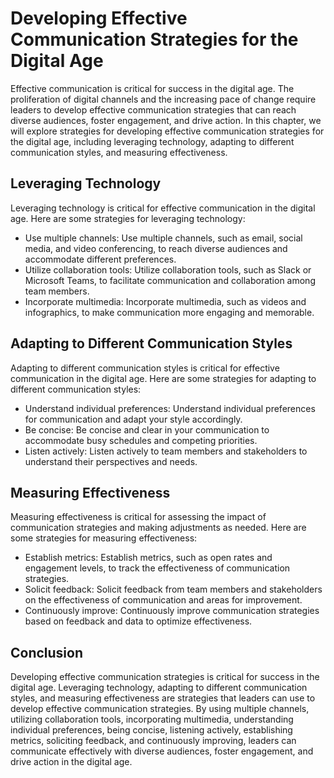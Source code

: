 Developing Effective Communication Strategies for the Digital Age
========================================================================================================================

Effective communication is critical for success in the digital age. The proliferation of digital channels and the increasing pace of change require leaders to develop effective communication strategies that can reach diverse audiences, foster engagement, and drive action. In this chapter, we will explore strategies for developing effective communication strategies for the digital age, including leveraging technology, adapting to different communication styles, and measuring effectiveness.

Leveraging Technology
---------------------

Leveraging technology is critical for effective communication in the digital age. Here are some strategies for leveraging technology:

* Use multiple channels: Use multiple channels, such as email, social media, and video conferencing, to reach diverse audiences and accommodate different preferences.
* Utilize collaboration tools: Utilize collaboration tools, such as Slack or Microsoft Teams, to facilitate communication and collaboration among team members.
* Incorporate multimedia: Incorporate multimedia, such as videos and infographics, to make communication more engaging and memorable.

Adapting to Different Communication Styles
------------------------------------------

Adapting to different communication styles is critical for effective communication in the digital age. Here are some strategies for adapting to different communication styles:

* Understand individual preferences: Understand individual preferences for communication and adapt your style accordingly.
* Be concise: Be concise and clear in your communication to accommodate busy schedules and competing priorities.
* Listen actively: Listen actively to team members and stakeholders to understand their perspectives and needs.

Measuring Effectiveness
-----------------------

Measuring effectiveness is critical for assessing the impact of communication strategies and making adjustments as needed. Here are some strategies for measuring effectiveness:

* Establish metrics: Establish metrics, such as open rates and engagement levels, to track the effectiveness of communication strategies.
* Solicit feedback: Solicit feedback from team members and stakeholders on the effectiveness of communication and areas for improvement.
* Continuously improve: Continuously improve communication strategies based on feedback and data to optimize effectiveness.

Conclusion
----------

Developing effective communication strategies is critical for success in the digital age. Leveraging technology, adapting to different communication styles, and measuring effectiveness are strategies that leaders can use to develop effective communication strategies. By using multiple channels, utilizing collaboration tools, incorporating multimedia, understanding individual preferences, being concise, listening actively, establishing metrics, soliciting feedback, and continuously improving, leaders can communicate effectively with diverse audiences, foster engagement, and drive action in the digital age.
